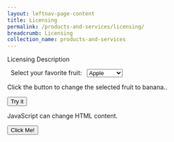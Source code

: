 ```yaml
---
layout: leftnav-page-content
title: Licensing
permalink: /products-and-services/licensing/
breadcrumb: Licensing
collection_name: products-and-services
---
```

Licensing Description </br>

<html>
<body>

<form>
  Select your favorite fruit:
  <select id="mySelect">
    <option value="apple">Apple</option>
    <option value="orange">Orange</option>
    <option value="pineapple">Pineapple</option>
    <option value="banana">Banana</option>
  </select>
</form>

<p>Click the button to change the selected fruit to banana..</p>

<button type="button" onclick="myFunction()">Try it</button>

<script type="text/javascript">
function myFunction() {
  document.getElementById("mySelect").value = "banana";
}
</script>

<p id="demo">JavaScript can change HTML content.</p>

<button type="button" onclick='document.getElementById("demo").innerHTML = "Hello JavaScript!"'>Click Me!</button>

</body>
</html>
